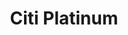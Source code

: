 ---
layout: tradeline
card: card-citi-platinum.png
title: Citi Platinum
credit_limit: $6,500
date_open: 2010
balance: 0%
statement_date: 16th
slots_available: 7
price: $300
categories: 
- personal
- open
---